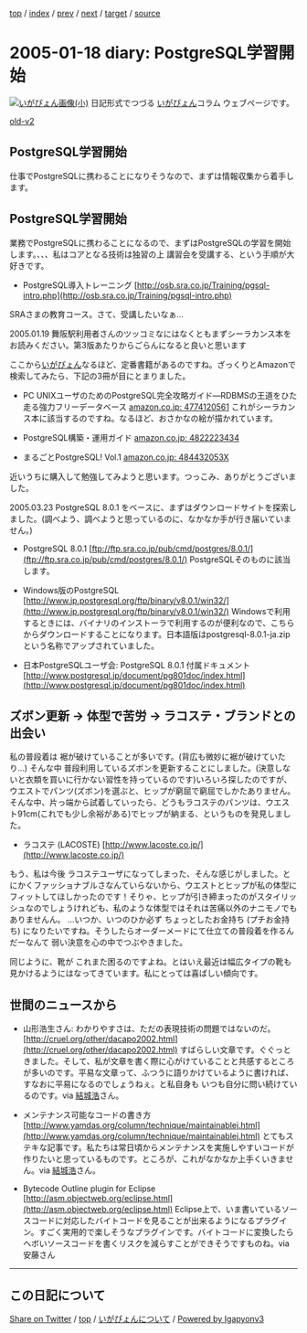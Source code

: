 [top](../index.html) 
 / [index](index.html) 
 / [prev](ig050116.html) 
 / [next](ig050120.html) 
 / [target](https://igapyon.github.io/diary/2005/ig050118.html) 
 / [source](https://github.com/igapyon/diary/blob/gh-pages/2005/ig050118.src.md) 

2005-01-18 diary: PostgreSQL学習開始
=====================================================================================================
[![いがぴょん画像(小)](https://igapyon.github.io/diary/images/iga200306s.jpg "いがぴょん")](https://igapyon.github.io/diary/memo/memoigapyon.html) 日記形式でつづる [いがぴょん](https://igapyon.github.io/diary/memo/memoigapyon.html)コラム ウェブページです。

[old-v2](ig050118-orig.html)

## PostgreSQL学習開始

仕事でPostgreSQLに携わることになりそうなので、まずは情報収集から着手します。


## PostgreSQL学習開始

業務でPostgreSQLに携わることになるので、まずはPostgreSQLの学習を開始します。、、、私はコアとなる技術は独習の上 講習会を受講する、という手順が大好きです。

* PostgreSQL導入トレーニング
  [http://osb.sra.co.jp/Training/pgsql-intro.php](http://osb.sra.co.jp/Training/pgsql-intro.php)

SRAさまの教育コース。さて、受講したいなぁ…

2005.01.19 舞阪駅利用者さんのツッコミなにはなくともまずシーラカンス本をお読みください。第3版あたりからごらんになると良いと思います

ここから[いがぴょん](http://www.igapyon.jp/igapyon/diary/memo/memoigapyon.html)なるほど、定番書籍があるのですね。ざっくりとAmazonで検索してみたら、下記の3冊が目にとまりました。

* PC UNIXユーザのためのPostgreSQL完全攻略ガイド―RDBMSの王道をひた走る強力フリーデータベース [amazon.co.jp: 4774120561](http://www.amazon.co.jp/exec/obidos/ASIN/4774120561/igapyondiary-22)
  これがシーラカンス本に該当するのですね。なるほど、おさかなの絵が描かれています。
  
* PostgreSQL構築・運用ガイド [amazon.co.jp: 4822223434](http://www.amazon.co.jp/exec/obidos/ASIN/4822223434/igapyondiary-22)
  
* まるごとPostgreSQL! Vol.1 [amazon.co.jp: 484432053X](http://www.amazon.co.jp/exec/obidos/ASIN/484432053X/igapyondiary-22)

近いうちに購入して勉強してみようと思います。つっこみ、ありがとうございました。

2005.03.23 PostgreSQL 8.0.1 をベースに、まずはダウンロードサイトを探索しました。(調べよう、調べようと思っているのに、なかなか手が行き届いていません。)

* PostgreSQL 8.0.1
  [ftp://ftp.sra.co.jp/pub/cmd/postgres/8.0.1/](ftp://ftp.sra.co.jp/pub/cmd/postgres/8.0.1/)
  PostgreSQLそのものに該当します。
  
* Windows版のPostgreSQL
  [http://www.jp.postgresql.org/ftp/binary/v8.0.1/win32/](http://www.jp.postgresql.org/ftp/binary/v8.0.1/win32/)
  Windowsで利用するときには、バイナリのインストーラで利用するのが便利なので、こちらからダウンロードすることになります。日本語版はpostgresql-8.0.1-ja.zip
  という名称でアップされていました。
  
* 日本PostgreSQLユーザ会: PostgreSQL 8.0.1 付属ドキュメント
  [http://www.postgresql.jp/document/pg801doc/index.html](http://www.postgresql.jp/document/pg801doc/index.html)

## ズボン更新 → 体型で苦労 → ラコステ・ブランドとの出会い

私の普段着は 裾が破けていることが多いです。(背広も微妙に裾が破けていたり…) そんな中 普段利用しているズボンを更新することにしました。(決意しないと衣類を買いに行かない習性を持っているのです)いろいろ探したのですが、ウエストでパンツ(ズボン)を選ぶと、ヒップが窮屈で窮屈でしかたありません。そんな中、片っ端から試着していったら、どうもラコステのパンツは、ウエスト91cm(これでも少し余裕がある)でヒップが納まる、というものを発見しました。

* ラコステ (LACOSTE)
  [http://www.lacoste.co.jp/](http://www.lacoste.co.jp/)

もう、私は今後 ラコステユーザになってしまった、そんな感じがしました。とにかくファッショナブルさなんていらないから、ウエストとヒップが私の体型にフィットしてほしかったのです！そりゃ、ヒップが引き締まったのがスタイリッシュなのでしょうけれども、私のような体型ではそれは苦痛以外のナニモノでもありませんん。 …いつか、いつのひか必ず ちょっとしたお金持ち (プチお金持ち) になりたいですね。そうしたらオーダーメードにて仕立ての普段着を作るんだーなんて 弱い決意を心の中でつぶやきました。

同じように、靴が これまた困るのですよね。とはいえ最近は幅広タイプの靴も見かけるようにはなってきています。私にとっては喜ばしい傾向です。

## 世間のニュースから

* 山形浩生さん: わかりやすさは、ただの表現技術の問題ではないのだ。
  [http://cruel.org/other/dacapo2002.html](http://cruel.org/other/dacapo2002.html)
  すばらしい文章です。ぐぐっときました。そして、私が文章を書く際に心がけていることと共感するところが多いのです。平易な文章って、ふつうに語りかけているように書ければ、すなおに平易になるのでしょうねぇ。と私自身も
  いつも自分に問い続けているのです。via [結城浩](http://www.hyuki.com/)さん。
  
* メンテナンス可能なコードの書き方
  [http://www.yamdas.org/column/technique/maintainablej.html](http://www.yamdas.org/column/technique/maintainablej.html)
  とてもステキな記事です。私たちは常日頃からメンテナンスを実施しやすいコードが作りたいと思っているものです。ところが、これがなかなか上手くいきません。via
  [結城浩](http://www.hyuki.com/)さん。
  
* Bytecode Outline plugin for Eclipse
  [http://asm.objectweb.org/eclipse.html](http://asm.objectweb.org/eclipse.html)
  Eclipse上で、いま書いているソースコードに対応したバイトコードを見ることが出来るようになるプラグイン。すごく実用的で楽しそうなプラグインです。バイトコードに変換したら
  ヘボいソースコードを書くリスクを減らすことができそうですものね。via 安藤さん


----------------------------------------------------------------------------------------------------

## この日記について

[Share on Twitter](https://twitter.com/intent/tweet?hashtags=igapyon%2Cdiary%2C%E3%81%84%E3%81%8C%E3%81%B4%E3%82%87%E3%82%93&text=PostgreSQL%E5%AD%A6%E7%BF%92%E9%96%8B%E5%A7%8B&url=https%3A%2F%2Figapyon.github.io%2Fdiary%2F2005%2Fig050118.html) / [top](../index.html) / [いがぴょんについて](https://igapyon.github.io/diary/memo/memoigapyon.html) / [Powered by Igapyonv3](https://github.com/igapyon/igapyonv3)
